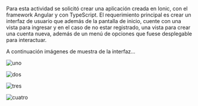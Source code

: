 Para esta actividad se solicitó crear una aplicación creada en Ionic, con el framework Angular y con TypeScript. 
El requerimiento principal es crear un interfaz de usuario que además de la pantalla de inicio,
cuente con una vista para ingresar y en el caso de no estar registrado, una vista para crear una cuenta nueva, 
además de un menú de opciones que fuese desplegable para interactuar. 


A continuación imágenes de muestra de la interfaz...

![uno](https://github.com/Neusj/prueba/assets/52982808/44b86ae2-450b-4853-aac0-a38831867b25)

![dos](https://github.com/Neusj/prueba/assets/52982808/a0530d56-c007-4e70-8720-23922554e720)

![tres](https://github.com/Neusj/prueba/assets/52982808/8030c9ae-82b1-4785-933b-106ad5ea93ff)

![cuatro](https://github.com/Neusj/prueba/assets/52982808/d44cfb7c-b569-4563-aa2e-90bda5b9c2a4)
